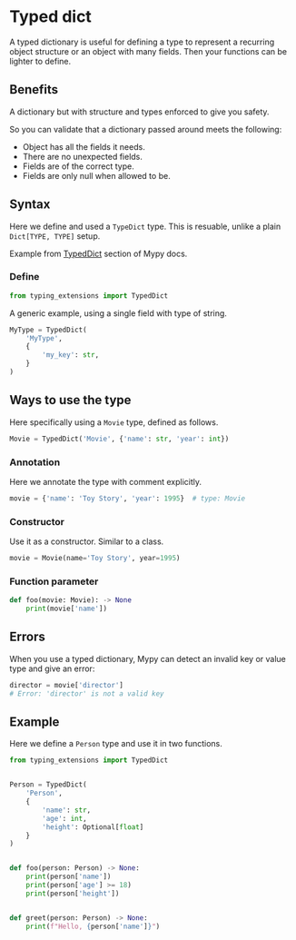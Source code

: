 # Typed dict

A typed dictionary is useful for defining a type to represent a recurring object structure or an object with many fields. Then your functions can be lighter to define.


## Benefits 

A dictionary but with structure and types enforced to give you safety. 

So you can validate that a dictionary passed around meets the following:

- Object has all the fields it needs.
- There are no unexpected fields.
- Fields are of the correct type.
- Fields are only null when allowed to be.


## Syntax 

Here we define and used a `TypeDict` type. This is resuable, unlike a plain `Dict[TYPE, TYPE]` setup.

Example from [TypedDict](https://mypy.readthedocs.io/en/stable/more_types.html#typeddict) section of Mypy docs.

### Define

```python
from typing_extensions import TypedDict
```

A generic example, using a single field with type of string.

```python
MyType = TypedDict(
    'MyType', 
    {
        'my_key': str, 
    }
)
```


## Ways to use the type

Here specifically using a `Movie` type, defined as follows.

```python
Movie = TypedDict('Movie', {'name': str, 'year': int})
```

### Annotation

Here we annotate the type with comment explicitly.

```python
movie = {'name': 'Toy Story', 'year': 1995}  # type: Movie
```

### Constructor

Use it as a constructor. Similar to a class.

```python
movie = Movie(name='Toy Story', year=1995)
```

### Function parameter

```python
def foo(movie: Movie): -> None
    print(movie['name'])
```


## Errors

When you use a typed dictionary, Mypy can detect an invalid key or value type and give an error:

```python
director = movie['director']
# Error: 'director' is not a valid key
```


## Example

Here we define a `Person` type and use it in two functions.

```python
from typing_extensions import TypedDict


Person = TypedDict(
    'Person', 
    {
        'name': str, 
        'age': int, 
        'height': Optional[float]
    }
)


def foo(person: Person) -> None:
    print(person['name'])
    print(person['age'] >= 18)
    print(person['height'])


def greet(person: Person) -> None:
    print(f"Hello, {person['name']}")
```
